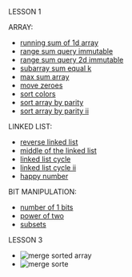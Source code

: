 LESSON 1

ARRAY:
 - [running sum of 1d array](https://github.com/raytr/algorithms/tree/master/array/prefix_sums/run_sum_of_1day_array)
 - [range sum query immutable](https://github.com/raytr/algorithms/tree/master/array/prefix_sums/range-sum-query-immutable)
 - [range sum query 2d immutable](https://github.com/raytr/algorithms/tree/master/array/prefix_sums/range-sum-query-2d)
 - [subarray sum equal k](https://github.com/raytr/algorithms/tree/master/array/prefix_sums/subarray_sum_equal_k)
 - [max sum array](https://github.com/raytr/algorithms/tree/master/array/prefix_sums/max_sum_array)
 - [move zeroes]()
 - [sort colors](https://github.com/raytr/algorithms/tree/master/array/pivot_n_boundary/sort-colors)
 - [sort array by parity](https://github.com/raytr/algorithms/tree/master/array/pivot_n_boundary/sort-array-by-parity)
 - [sort array by parity ii](https://github.com/raytr/algorithms/tree/master/array/pivot_n_boundary/sort-array-by-parity-ii)

LINKED LIST:
 - [reverse linked list]()
 - [middle of the linked list](https://github.com/raytr/algorithms/tree/master/linked-list/floyd-algos/middle-of-the-linked-list)
 - [linked list cycle](https://github.com/raytr/algorithms/tree/master/linked-list/floyd-algos/linked-list-cycle)
 - [linked list cycle ii](https://github.com/raytr/algorithms/tree/master/linked-list/floyd-algos/linked-list-cycle-ii)
 - [happy number](https://github.com/raytr/algorithms/tree/master/linked-list/floyd-algos/happy-number)

BIT MANIPULATION:
 - [number of 1 bits](https://github.com/raytr/algorithms/tree/master/bit-manipulation/num-of-1-bit)
 - [power of two](https://github.com/raytr/algorithms/tree/master/bit-manipulation/power-of-2)
 - [subsets](https://github.com/raytr/algorithms/tree/master/bit-manipulation/subsets)


LESSON 3
 - ![merge sorted array](https://github.com/raytr/algorithms/tree/master/array/merge-sorted-array)
 - ![merge sorte](https://github.com/raytr/algorithms/tree/master/sort/merge-sort)
